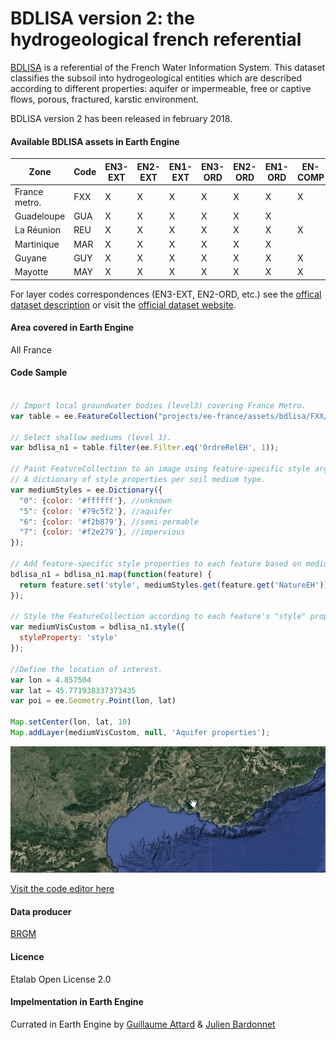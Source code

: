 BDLISA version 2: the hydrogeological french referential
===

[BDLISA](https://bdlisa.eaufrance.fr/) is a referential of the French Water Information System. This dataset classifies the subsoil into hydrogeological entities which are described according to different properties: aquifer or impermeable, free or captive flows, porous, fractured, karstic environment.

BDLISA version 2 has been released in february 2018.

#### Available BDLISA assets in Earth Engine

|Zone         |Code  |EN3-EXT |EN2-EXT |EN1-EXT |EN3-ORD |EN2-ORD |EN1-ORD |EN-COMP |POLY    |ALT     |KARST   |
|-------------|------|--------|--------|--------|--------|--------|--------|--------|--------|--------|--------|
|France metro.|FXX   |    X   |    X   |    X   |    X   |    X   |    X   |    X   |    X   |    X   |    X   |
|Guadeloupe   |GUA   |    X   |    X   |    X   |    X   |    X   |    X   |        |    X   |        |        |
|La Réunion   |REU   |    X   |    X   |    X   |    X   |    X   |    X   |    X   |    X   |        |        |
|Martinique   |MAR   |    X   |    X   |    X   |    X   |    X   |    X   |        |    X   |        |    X   |
|Guyane       |GUY   |    X   |    X   |    X   |    X   |    X   |    X   |    X   |    X   |        |        |
|Mayotte      |MAY   |    X   |    X   |    X   |    X   |    X   |    X   |    X   |    X   |        |        |

For layer codes correspondences (EN3-EXT, EN2-ORD, etc.) see the [offical dataset description](https://reseau.eaufrance.fr/geotraitements/sites/default/files/avertissement_utilisation_BDLISA_version_2.pdf) or visit the [official dataset website](https://bdlisa.eaufrance.fr/decouvrir-la-bdlisa).

#### Area covered in Earth Engine
All France

#### Code Sample
```javascript

// Import local groundwater bodies (level3) covering France Metro.
var table = ee.FeatureCollection("projects/ee-france/assets/bdlisa/FXX/EN3-ORD")

// Select shallow mediums (level 1).
var bdlisa_n1 = table.filter(ee.Filter.eq('OrdreRelEH', 1));

// Paint FeatureCollection to an image using feature-specific style arguments.
// A dictionary of style properties per soil medium type.
var mediumStyles = ee.Dictionary({
  "0": {color: '#ffffff'}, //unknown
  "5": {color: '#79c5f2'}, //aquifer
  "6": {color: '#f2b879'}, //semi-permable
  "7": {color: '#f2e279'}, //impervious
});

// Add feature-specific style properties to each feature based on medium type.
bdlisa_n1 = bdlisa_n1.map(function(feature) {
  return feature.set('style', mediumStyles.get(feature.get('NatureEH')));
});

// Style the FeatureCollection according to each feature's "style" property.
var mediumVisCustom = bdlisa_n1.style({
  styleProperty: 'style'
});

//Define the location of interest.
var lon = 4.857504
var lat = 45.771938337373435
var poi = ee.Geometry.Point(lon, lat)

Map.setCenter(lon, lat, 10)
Map.addLayer(mediumVisCustom, null, 'Aquifer properties');
```
![asset_snippet](/assets/eeassets-snippets/bdlisa.gif)

[Visit the code editor here](https://code.earthengine.google.com/81c7b9c3022cfdf902ed526fc531d90a)

#### Data producer
[BRGM](https://www.brgm.fr/fr)

#### Licence
Etalab Open License 2.0

#### Impelmentation in Earth Engine
Currated in Earth Engine by [Guillaume Attard](https://guillaumeattard.com/) & [Julien Bardonnet](https://www.linkedin.com/in/julienbardonnet/)
